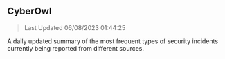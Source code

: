 ## CyberOwl 
> Last Updated 06/08/2023 01:44:25 


A daily updated summary of the most frequent types of security incidents currently being reported from different sources.

